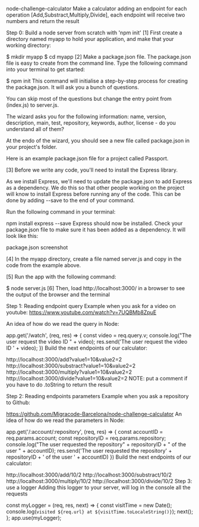 node-challenge-calculator
Make a calculator adding an endpoint for each operation [Add,Substract,Multiply,Divide], each endpoint will receive two numbers and return the result

Step 0: Build a node server from scratch with 'npm init'
[1] First create a directory named myapp to hold your application, and make that your working directory:

$ mkdir myapp
$ cd myapp
[2] Make a package.json file. The package.json file is easy to create from the command line. Type the following command into your terminal to get started:

$ npm init
This command will initialise a step-by-step process for creating the package.json. It will ask you a bunch of questions.

You can skip most of the questions but change the entry point from (index.js) to server.js.

The wizard asks you for the following information: name, version, description, main, test, repository, keywords, author, license - do you understand all of them?

At the endo of the wizard, you should see a new file called package.json in your project's folder.

Here is an example package.json file for a project called Passport.

[3] Before we write any code, you'll need to install the Express library.

As we install Express, we'll need to update the package.json to add Express as a dependency. We do this so that other people working on the project will know to install Express before running any of the code. This can be done by adding --save to the end of your command.

Run the following command in your terminal:

npm install express --save
Express should now be installed. Check your package.json file to make sure it has been added as a dependency. It will look like this:

package.json screenshot

[4] In the myapp directory, create a file named server.js and copy in the code from the example above.

[5] Run the app with the following command:

$ node server.js
[6] Then, load http://localhost:3000/ in a browser to see the output of the browser and the terminal

Step 1: Reading endpoint query
Example when you ask for a video on youtube: https://www.youtube.com/watch?v=7UQBMb8ZpuE

An idea of how do we read the query in Node:

app.get('/watch', (req, res) => {
    const video = req.query.v;
    console.log("The user request the video ID " + video);
    res.send('The user request the video ID  ' + video);
}) 
Build the next endpoints of our calculator:

http://localhost:3000/add?value1=10&value2=2
http://localhost:3000/substract?value1=10&value2=2
http://localhost:3000/multiply?value1=10&value2=2
http://localhost:3000/divide?value1=10&value2=2
NOTE: put a comment if you have to do .toString to return the result

Step 2: Reading endpoints parameters
Example when you ask a repository to Github:

https://github.com/Migracode-Barcelona/node-challenge-calculator
An idea of how do we read the parameters in Node:

app.get('/:account/:repository', (req, res) => {
    const accountID = req.params.account;
    const repositoryID = req.params.repository;
    console.log("The user requested the repository" + repositoryID + " of the user " + accountID);
    res.send('The user requested the repository' + repositoryID + ' of the user ' + accountID)
}) 
Build the next endpoints of our calculator:

http://localhost:3000/add/10/2
http://localhost:3000/substract/10/2
http://localhost:3000/multiply/10/2
http://localhost:3000/divide/10/2
Step 3: use a logger
Adding this logger to your server, will log in the console all the requests

const myLogger = (req, res, next) => {
  const visitTime = new Date();
  console.log(`visited ${req.url} at ${visitTime.toLocaleString()}`);
  next();
};
app.use(myLogger);